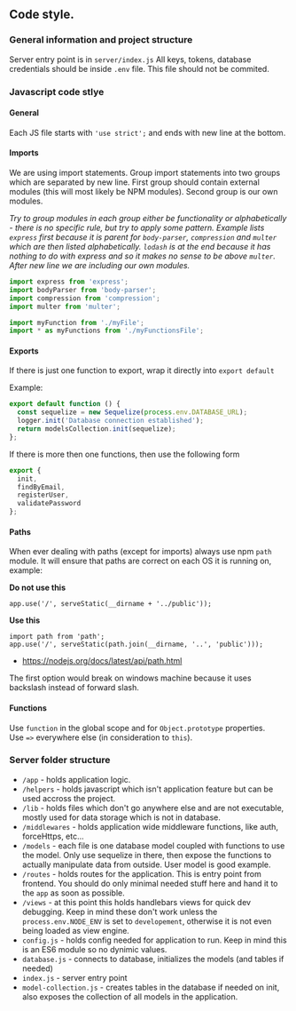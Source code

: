 ## Code style.

### General information and project structure
Server entry point is in `server/index.js`
All keys, tokens, database credentials should be inside `.env` file. This file should not be commited.

### Javascript code stlye

#### General
Each JS file starts with `'use strict';` and ends with new line at the bottom.

#### Imports
We are using import statements. Group import statements into two groups which are separated by new line. First group should contain external modules (this will most likely be NPM modules). Second group is our own modules.

*Try to group modules in each group either be functionality or alphabetically - there is no specific rule, but try to apply some pattern. Example lists `express` first because it is parent for `body-parser`, `compression` and `multer` which are then listed alphabetically. `lodash` is at the end because it has nothing to do with express and so it makes no sense to be above `multer`. After new line we are including our own modules.*

```javascript
import express from 'express';
import bodyParser from 'body-parser';
import compression from 'compression';
import multer from 'multer';

import myFunction from './myFile';
import * as myFunctions from './myFunctionsFile';
```

#### Exports
If there is just one function to export, wrap it directly into `export default`

Example:
```javascript
export default function () {
  const sequelize = new Sequelize(process.env.DATABASE_URL);
  logger.init('Database connection established');
  return modelsCollection.init(sequelize);
};
```

If there is more then one functions, then use the following form
```javascript
export {
  init,
  findByEmail,
  registerUser,
  validatePassword
};
```

#### Paths
When ever dealing with paths (except for imports) always use npm `path` module.
It will ensure that paths are correct on each OS it is running on, example:

**Do not use this**
```
app.use('/', serveStatic(__dirname + '../public'));
```

**Use this**
```
import path from 'path';
app.use('/', serveStatic(path.join(__dirname, '..', 'public')));
```

* https://nodejs.org/docs/latest/api/path.html

The first option would break on windows machine because it uses backslash instead of forward slash.


#### Functions
Use `function` in the global scope and for `Object.prototype` properties.  
Use `=>` everywhere else (in consideration to `this`).


### Server folder structure
* `/app` - holds application logic.
* `/helpers` - holds javascript which isn't application feature but can be used accross the project.
* `/lib` - holds files which don't go anywhere else and are not executable, mostly used for data storage which is not in database.
* `/middlewares` - holds application wide middleware functions, like auth, forceHttps, etc...
* `/models` - each file is one database model coupled with functions to use the model. Only use sequelize in there, then expose the functions to actually manipulate data from outside. User model is good example.
* `/routes` - holds routes for the application. This is entry point from frontend. You should do only minimal needed stuff here and hand it to the `app` as soon as possible.
* `/views` - at this point this holds handlebars views for quick dev debugging. Keep in mind these don't work unless the `process.env.NODE_ENV` is set to `developement`, otherwise it is not even being loaded as view engine.
* `config.js` - holds config needed for application to run. Keep in mind this is an ES6 module so no dynimic values.
* `database.js` - connects to database, initializes the models (and tables if needed)
* `index.js` - server entry point
* `model-collection.js` - creates tables in the database if needed on init, also exposes the collection of all models in the application.
